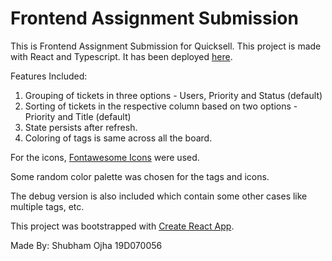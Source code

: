 # Frontend Assignment Submission

This is Frontend Assignment Submission for Quicksell. This project is made with React and Typescript. It has been deployed [here](https://commanderbaman.github.io/kanban-board/).

Features Included: 
1. Grouping of tickets in three options - Users, Priority and Status (default)
1. Sorting of tickets in the respective column based on two options - Priority and Title (default)
1. State persists after refresh. 
1. Coloring of tags is same across all the board. 

For the icons, [Fontawesome Icons](https://fontawesome.com/docs/web/use-with/react/add-icons) were used. 

Some random color palette was chosen for the tags and icons. 

The debug version is also included which contain some other cases like multiple tags, etc.

This project was bootstrapped with [Create React App](https://github.com/facebook/create-react-app).


Made By:
  Shubham Ojha
  19D070056
